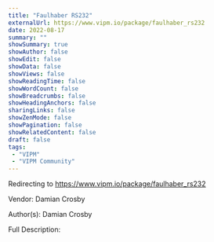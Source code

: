 ```yaml
---
title: "Faulhaber RS232"
externalUrl: https://www.vipm.io/package/faulhaber_rs232
date: 2022-08-17
summary: ""
showSummary: true
showAuthor: false
showEdit: false
showData: false
showViews: false
showReadingTime: false
showWordCount: false
showBreadcrumbs: false
showHeadingAnchors: false
sharingLinks: false
showZenMode: false
showPagination: false
showRelatedContent: false
draft: false
tags:
 - "VIPM"
 - "VIPM Community"
---
```


Redirecting to https://www.vipm.io/package/faulhaber_rs232

Vendor: Damian Crosby

Author(s): Damian Crosby
 
Full Description:

